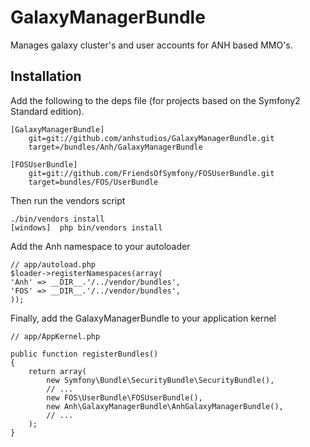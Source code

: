 # GalaxyManagerBundle

Manages galaxy cluster's and user accounts for ANH based MMO's.

## Installation

Add the following to the deps file (for projects based on the Symfony2 Standard edition).

    [GalaxyManagerBundle]
        git=git://github.com/anhstudios/GalaxyManagerBundle.git
        target=/bundles/Anh/GalaxyManagerBundle

    [FOSUserBundle]
        git=git://github.com/FriendsOfSymfony/FOSUserBundle.git
        target=bundles/FOS/UserBundle
        
Then run the vendors script

    ./bin/vendors install
    [windows]  php bin/vendors install

Add the Anh namespace to your autoloader

    // app/autoload.php
    $loader->registerNamespaces(array(
    'Anh' => __DIR__.'/../vendor/bundles',
	'FOS' => __DIR__.'/../vendor/bundles',
    ));
    
Finally, add the GalaxyManagerBundle to your application kernel

    // app/AppKernel.php

    public function registerBundles()
    {
        return array(
            new Symfony\Bundle\SecurityBundle\SecurityBundle(),
            // ...
            new FOS\UserBundle\FOSUserBundle(),
            new Anh\GalaxyManagerBundle\AnhGalaxyManagerBundle(),
            // ...
        );
    }
